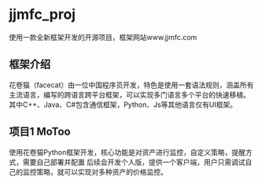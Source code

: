# jjmfc_proj
使用一款全新框架开发的开源项目，框架网站www.jjmfc.com

## 框架介绍
花卷猫（facecat）由一位中国程序员开发，特色是使用一套语法规则，涵盖所有主流语言，编写的跨语言跨平台框架，可以实现多门语言多个平台的快速移植。
其中C++、Java、C#包含通信框架，Python、Js等其他语言仅有UI框架。

## 项目1 MoToo
使用花卷猫Python框架开发，核心功能是对资产进行监控，自定义策略，提醒方式，需要自己部署并配置
后续会开发个人版，提供一个客户端，用户只需调试自己的监控策略，就可以实现对多种资产的价格监控。
